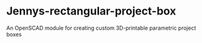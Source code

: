 # Jennys-rectangular-project-box
An OpenSCAD module for creating custom 3D-printable parametric project boxes
